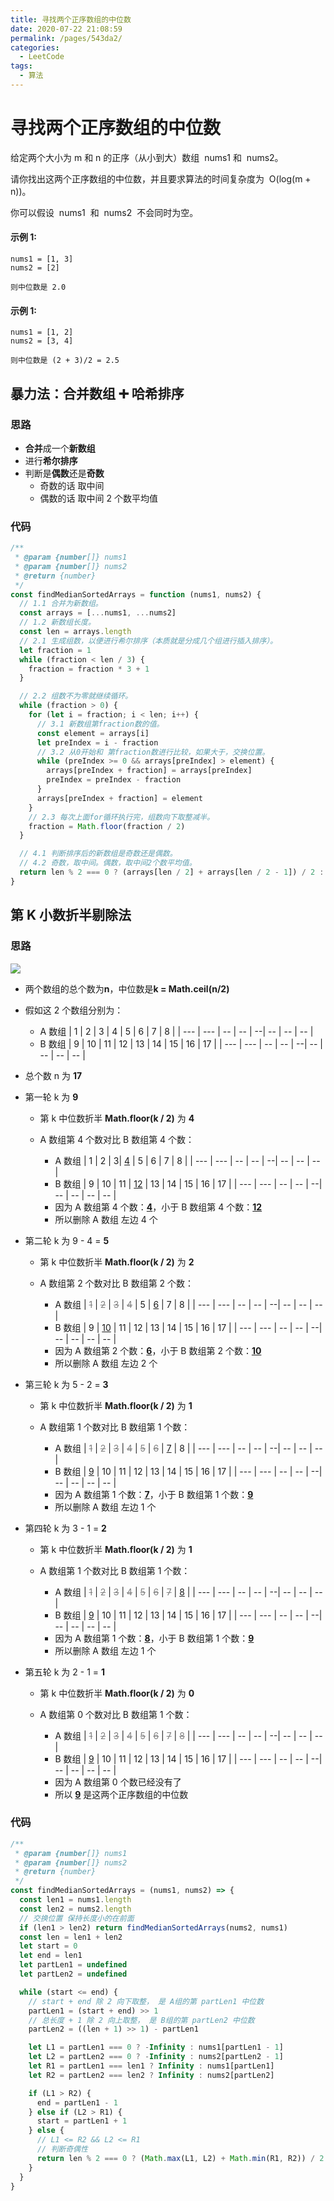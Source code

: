 ```yaml
---
title: 寻找两个正序数组的中位数
date: 2020-07-22 21:08:59
permalink: /pages/543da2/
categories:
  - LeetCode
tags:
  - 算法
---
```


# 寻找两个正序数组的中位数

给定两个大小为 m 和 n 的正序（从小到大）数组  nums1 和  nums2。

请你找出这两个正序数组的中位数，并且要求算法的时间复杂度为  O(log(m + n))。

你可以假设  nums1  和  nums2  不会同时为空。

#### 示例 1:

```
nums1 = [1, 3]
nums2 = [2]

则中位数是 2.0
```

#### 示例 1:

```
nums1 = [1, 2]
nums2 = [3, 4]

则中位数是 (2 + 3)/2 = 2.5
```

<!-- more -->

## 暴力法：合并数组 ➕ 哈希排序

### 思路

- **合并**成一个**新数组**
- 进行**希尔排序**
- 判断是**偶数**还是**奇数**
  - 奇数的话 取中间
  - 偶数的话 取中间 2 个数平均值

### 代码

```JavaScript
/**
 * @param {number[]} nums1
 * @param {number[]} nums2
 * @return {number}
 */
const findMedianSortedArrays = function (nums1, nums2) {
  // 1.1 合并为新数组。
  const arrays = [...nums1, ...nums2]
  // 1.2 新数组长度。
  const len = arrays.length
  // 2.1 生成组数，以便进行希尔排序（本质就是分成几个组进行插入排序）。
  let fraction = 1
  while (fraction < len / 3) {
    fraction = fraction * 3 + 1
  }

  // 2.2 组数不为零就继续循环。
  while (fraction > 0) {
    for (let i = fraction; i < len; i++) {
      // 3.1 新数组第fraction数的值。
      const element = arrays[i]
      let preIndex = i - fraction
      // 3.2 从0开始和 第fraction数进行比较，如果大于，交换位置。
      while (preIndex >= 0 && arrays[preIndex] > element) {
        arrays[preIndex + fraction] = arrays[preIndex]
        preIndex = preIndex - fraction
      }
      arrays[preIndex + fraction] = element
    }
    // 2.3 每次上面for循环执行完，组数向下取整减半。
    fraction = Math.floor(fraction / 2)
  }

  // 4.1 判断排序后的新数组是奇数还是偶数。
  // 4.2 奇数，取中间。偶数，取中间2个数平均值。
  return len % 2 === 0 ? (arrays[len / 2] + arrays[len / 2 - 1]) / 2 : arrays[(len - 1) / 2]
}
```

## 第 K 小数折半剔除法

### 思路

<img src="https://cdn.jsdelivr.net/gh/xiaojun996/CDN/images/leetcode/1600781682790.png" />

- 两个数组的总个数为**n**，中位数是**k = Math.ceil(n/2)**
- 假如这 2 个数组分别为：

  - A 数组
    | 1 | 2 | 3 | 4 | 5 | 6 | 7 | 8 |
    | --- | --- | -- | -- | --| -- | -- | -- |
  - B 数组
    | 9 | 10 | 11 | 12 | 13 | 14 | 15 | 16 | 17 |
    | --- | --- | -- | -- | --| -- | -- | -- | -- |

- 总个数 n 为 **17**
- 第一轮 k 为 **9**

  - 第 k 中位数折半 **Math.floor(k / 2)** 为 **4**
  - A 数组第 4 个数对比 B 数组第 4 个数：

    - A 数组
      | 1 | 2 | 3| <u>4</u> | 5 | 6 | 7 | 8 |
      | --- | --- | -- | -- | --| -- | -- | -- |
    - B 数组
      | 9 | 10 | 11 | <u>12</u> | 13 | 14 | 15 | 16 | 17 |
      | --- | --- | -- | -- | --| -- | -- | -- | -- |
    - 因为 A 数组第 4 个数：**<u>4</u>**，小于 B 数组第 4 个数：**<u>12</u>**
    - 所以删除 A 数组 左边 4 个

- 第二轮 k 为 9 - 4 = **5**

  - 第 k 中位数折半 **Math.floor(k / 2)** 为 **2**
  - A 数组第 2 个数对比 B 数组第 2 个数：

    - A 数组
      | <font color=grey>~~1~~</font> | <font color=grey>~~2~~</font> | <font color=grey>~~3~~</font> | <font color=grey>~~4~~</font> | 5 | <u>6</u> | 7 | 8 |
      | --- | --- | -- | -- | --| -- | -- | -- |
    - B 数组
      | 9 | <u>10</u> | 11 | 12 | 13 | 14 | 15 | 16 | 17 |
      | --- | --- | -- | -- | --| -- | -- | -- | -- |
    - 因为 A 数组第 2 个数：**<u>6</u>**，小于 B 数组第 2 个数：**<u>10</u>**
    - 所以删除 A 数组 左边 2 个

- 第三轮 k 为 5 - 2 = **3**

  - 第 k 中位数折半 **Math.floor(k / 2)** 为 **1**
  - A 数组第 1 个数对比 B 数组第 1 个数：

    - A 数组
      | <font color=grey>~~1~~</font> | <font color=grey>~~2~~</font> | <font color=grey>~~3~~</font> | <font color=grey>~~4~~</font> | <font color=grey>~~5~~</font> | <font color=grey>~~6~~</font> | <u>7</u> | 8 |
      | --- | --- | -- | -- | --| -- | -- | -- |
    - B 数组
      | <u>9</u> | 10 | 11 | 12 | 13 | 14 | 15 | 16 | 17 |
      | --- | --- | -- | -- | --| -- | -- | -- | -- |
    - 因为 A 数组第 1 个数：**<u>7</u>**，小于 B 数组第 1 个数：**<u>9</u>**
    - 所以删除 A 数组 左边 1 个

- 第四轮 k 为 3 - 1 = **2**

  - 第 k 中位数折半 **Math.floor(k / 2)** 为 **1**
  - A 数组第 1 个数对比 B 数组第 1 个数：

    - A 数组
      | <font color=grey>~~1~~</font> | <font color=grey>~~2~~</font> | <font color=grey>~~3~~</font> | <font color=grey>~~4~~</font> | <font color=grey>~~5~~</font> | <font color=grey>~~6~~</font> | <font color=grey>~~7~~</font> | <u>8</u> |
      | --- | --- | -- | -- | --| -- | -- | -- |
    - B 数组
      | <u>9</u> | 10 | 11 | 12 | 13 | 14 | 15 | 16 | 17 |
      | --- | --- | -- | -- | --| -- | -- | -- | -- |
    - 因为 A 数组第 1 个数：**<u>8</u>**，小于 B 数组第 1 个数：**<u>9</u>**
    - 所以删除 A 数组 左边 1 个

- 第五轮 k 为 2 - 1 = **1**

  - 第 k 中位数折半 **Math.floor(k / 2)** 为 **0**
  - A 数组第 0 个数对比 B 数组第 1 个数：

    - A 数组
      | <font color=grey>~~1~~</font> | <font color=grey>~~2~~</font> | <font color=grey>~~3~~</font> | <font color=grey>~~4~~</font> | <font color=grey>~~5~~</font> | <font color=grey>~~6~~</font> | <font color=grey>~~7~~</font> | <font color=grey>~~8~~</font> |
      | --- | --- | -- | -- | --| -- | -- | -- |
    - B 数组
      | <u>9</u> | 10 | 11 | 12 | 13 | 14 | 15 | 16 | 17 |
      | --- | --- | -- | -- | --| -- | -- | -- | -- |
    - 因为 A 数组第 0 个数已经没有了
    - 所以 **<u>9</u>** 是这两个正序数组的中位数

### 代码

```JavaScript
/**
 * @param {number[]} nums1
 * @param {number[]} nums2
 * @return {number}
 */
const findMedianSortedArrays = (nums1, nums2) => {
  const len1 = nums1.length
  const len2 = nums2.length
  // 交换位置 保持长度小的在前面
  if (len1 > len2) return findMedianSortedArrays(nums2, nums1)
  const len = len1 + len2
  let start = 0
  let end = len1
  let partLen1 = undefined
  let partLen2 = undefined

  while (start <= end) {
    // start + end 除 2 向下取整， 是 A组的第 partLen1 中位数
    partLen1 = (start + end) >> 1
    // 总长度 + 1 除 2 向上取整， 是 B组的第 partLen2 中位数
    partLen2 = ((len + 1) >> 1) - partLen1

    let L1 = partLen1 === 0 ? -Infinity : nums1[partLen1 - 1]
    let L2 = partLen2 === 0 ? -Infinity : nums2[partLen2 - 1]
    let R1 = partLen1 === len1 ? Infinity : nums1[partLen1]
    let R2 = partLen2 === len2 ? Infinity : nums2[partLen2]

    if (L1 > R2) {
      end = partLen1 - 1
    } else if (L2 > R1) {
      start = partLen1 + 1
    } else {
      // L1 <= R2 && L2 <= R1
      // 判断奇偶性
      return len % 2 === 0 ? (Math.max(L1, L2) + Math.min(R1, R2)) / 2 : Math.max(L1, L2)
    }
  }
}
```